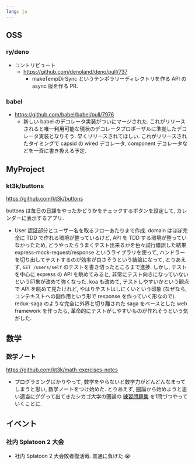 ```yaml
---
lang: ja
---
```

## OSS

### ry/deno

- コントリビュート
  - https://github.com/denoland/deno/pull/737
    - makeTempDirSync というテンポラリーディレクトリを作る API の async 版を作る PR.

### babel

- https://github.com/babel/babel/pull/7976
  - 新しい babel のデコレータ実装がついにマージされた. これがリリースされると唯一利用可能な現状のデコレータプロポーザルに準拠したデコレータ実装となりそう. 早くリリースされてほしい. これがリリースされたタイミングで capsid の wired デコレータ, component デコレータなどを一斉に書き換える予定.

## MyProject

### kt3k/buttons

https://github.com/kt3k/buttons

buttons は毎日の日課をやったかどうかをチェックするボタンを設定して, カレンダーに表示するアプリ.

- User 認証部分とユーザー名を取るフローあたりまで作成. domain はほぼ完全に TDD で作れる環境が整っているけど, API を TDD する環境が整っていなかったため, どうやったらうまくテスト出来るかを色々試行錯誤した結果 express-mock-request/response というライブラリを使って, ハンドラーを切り出してテストするのが効率が良さそうという結論になって, とりあえず, `GET /users/self` のテストを書き切ったところまで進捗. しかし, テストを中心に express の API を眺めてみると, 非常にテスト向きになっていないという印象が改めて強くなった. koa も改めて, テストしやすいかという観点で API を眺めて見たけれど, やはりテストはしにくいという印象 (なぜなら, コンテキストへの副作用という形で response を作っていく形なので). redux-saga のような完全に外界と切り離された saga をベースとした web framework を作ったら, 革命的にテストがしやすいものが作れそうという気がした.

## 数学

### 数学ノート

https://github.com/kt3k/math-exercises-notes

- プログラミングばかりやって, 数学をやらないと数学力がどんどんなまってしまうと思い, 数学ノートをつけ始めた. とりあえず, 圏論から始めようと思い適当にググって出てきたシカゴ大学の圏論の [練習問題集](http://www.math.uchicago.edu/~mitya/topics-in-algebra/categories.pdf) を1問づつやっていくことに.

## イベント

### 社内 Splatoon 2 大会

- 社内 Splatoon 2 大会敗者復活戦. 普通に負けた 😭
